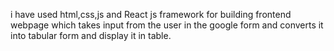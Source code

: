 i have used html,css,js and React js framework for building frontend webpage
which takes input from the user in the google form and converts it into tabular 
form and display it in table.
